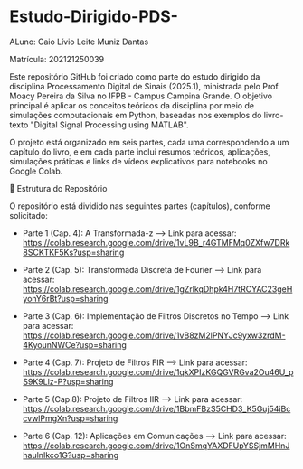 # Estudo-Dirigido-PDS-

ALuno: Caio Lívio Leite Muniz Dantas

Matrícula: 202121250039

Este repositório GitHub foi criado como parte do estudo dirigido da disciplina Processamento Digital de Sinais (2025.1), ministrada pelo Prof. Moacy Pereira da Silva no IFPB - Campus Campina Grande. O objetivo principal é aplicar os conceitos teóricos da disciplina por meio de simulações computacionais em Python, baseadas nos exemplos do livro-texto "Digital Signal Processing using MATLAB".

O projeto está organizado em seis partes, cada uma correspondendo a um capítulo do livro, e em cada parte inclui resumos teóricos, aplicações, simulações práticas e links de vídeos explicativos para notebooks no Google Colab.

📂 Estrutura do Repositório

O repositório está dividido nas seguintes partes (capítulos), conforme solicitado:

- Parte 1 (Cap. 4): A Transformada-z --> Link para acessar: https://colab.research.google.com/drive/1vL9B_r4GTMFMq0ZXfw7DRk8SCKTKF5Ks?usp=sharing

- Parte 2 (Cap. 5): Transformada Discreta de Fourier --> Link para acessar: https://colab.research.google.com/drive/1gZrlkqDhpk4H7tRCYAC23geHyonY6rBt?usp=sharing

- Parte 3 (Cap. 6): Implementação de Filtros Discretos no Tempo --> Link para acessar: https://colab.research.google.com/drive/1vB8zM2lPNYJc9yxw3zrdM-4KyounNWCe?usp=sharing

- Parte 4 (Cap. 7): Projeto de Filtros FIR --> Link para acessar: https://colab.research.google.com/drive/1qkXPIzKGQGVRGva2Ou46U_pS9K9Llz-P?usp=sharing

- Parte 5 (Cap.8): Projeto de Filtros IIR --> Link para acessar: https://colab.research.google.com/drive/1BbmFBzS5CHD3_K5Guj54iBccvwlPmgXn?usp=sharing

- Parte 6 (Cap. 12): Aplicações em Comunicações --> Link para acessar: https://colab.research.google.com/drive/1OnSmqYAXDFUpYSSjmMHnJhaulnIkco1G?usp=sharing
